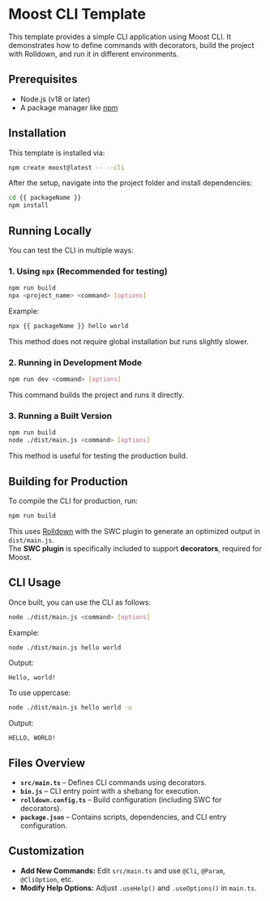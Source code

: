 # Moost CLI Template

This template provides a simple CLI application using Moost CLI. It demonstrates how to define commands with decorators, build the project with Rolldown, and run it in different environments.

## Prerequisites

- Node.js (v18 or later)
- A package manager like [npm](https://www.npmjs.com/)

## Installation

This template is installed via:

```bash
npm create moost@latest -- --cli
```

After the setup, navigate into the project folder and install dependencies:

```bash
cd {{ packageName }}
npm install
```

## Running Locally

You can test the CLI in multiple ways:

### 1. Using `npx` (Recommended for testing)

```bash
npm run build
npx <project_name> <command> [options]
```

Example:

```bash
npx {{ packageName }} hello world
```

This method does not require global installation but runs slightly slower.

### 2. Running in Development Mode

```bash
npm run dev <command> [options]
```

This command builds the project and runs it directly.

### 3. Running a Built Version

```bash
npm run build
node ./dist/main.js <command> [options]
```

This method is useful for testing the production build.

## Building for Production

To compile the CLI for production, run:

```bash
npm run build
```

This uses [Rolldown](https://github.com/rolldownjs/rolldown) with the SWC plugin to generate an optimized output in `dist/main.js`.  
The **SWC plugin** is specifically included to support **decorators**, required for Moost.

## CLI Usage

Once built, you can use the CLI as follows:

```bash
node ./dist/main.js <command> [options]
```

Example:

```bash
node ./dist/main.js hello world
```

Output:

```
Hello, world!
```

To use uppercase:

```bash
node ./dist/main.js hello world -u
```

Output:

```
HELLO, WORLD!
```

## Files Overview

- **`src/main.ts`** – Defines CLI commands using decorators.
- **`bin.js`** – CLI entry point with a shebang for execution.
- **`rolldown.config.ts`** – Build configuration (including SWC for decorators).
- **`package.json`** – Contains scripts, dependencies, and CLI entry configuration.

## Customization

- **Add New Commands:** Edit `src/main.ts` and use `@Cli`, `@Param`, `@CliOption`, etc.
- **Modify Help Options:** Adjust `.useHelp()` and `.useOptions()` in `main.ts`.
